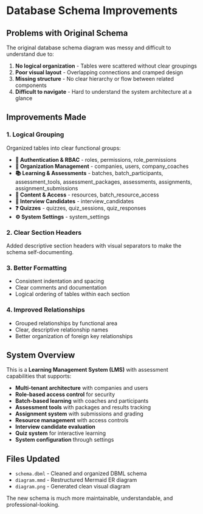 # Database Schema Improvements

## Problems with Original Schema

The original database schema diagram was messy and difficult to understand due to:

1. **No logical organization** - Tables were scattered without clear groupings
2. **Poor visual layout** - Overlapping connections and cramped design
3. **Missing structure** - No clear hierarchy or flow between related components
4. **Difficult to navigate** - Hard to understand the system architecture at a glance

## Improvements Made

### 1. Logical Grouping
Organized tables into clear functional groups:

- **🔐 Authentication & RBAC** - roles, permissions, role_permissions
- **🏢 Organization Management** - companies, users, company_coaches
- **📚 Learning & Assessments** - batches, batch_participants, assessment_tools, assessment_packages, assessments, assignments, assignment_submissions
- **📁 Content & Access** - resources, batch_resource_access
- **👥 Interview Candidates** - interview_candidates
- **❓ Quizzes** - quizzes, quiz_sessions, quiz_responses
- **⚙️ System Settings** - system_settings

### 2. Clear Section Headers
Added descriptive section headers with visual separators to make the schema self-documenting.

### 3. Better Formatting
- Consistent indentation and spacing
- Clear comments and documentation
- Logical ordering of tables within each section

### 4. Improved Relationships
- Grouped relationships by functional area
- Clear, descriptive relationship names
- Better organization of foreign key relationships

## System Overview

This is a **Learning Management System (LMS)** with assessment capabilities that supports:

- **Multi-tenant architecture** with companies and users
- **Role-based access control** for security
- **Batch-based learning** with coaches and participants  
- **Assessment tools** with packages and results tracking
- **Assignment system** with submissions and grading
- **Resource management** with access controls
- **Interview candidate evaluation**
- **Quiz system** for interactive learning
- **System configuration** through settings

## Files Updated

- `schema.dbml` - Cleaned and organized DBML schema
- `diagram.mmd` - Restructured Mermaid ER diagram
- `diagram.png` - Generated clean visual diagram

The new schema is much more maintainable, understandable, and professional-looking.